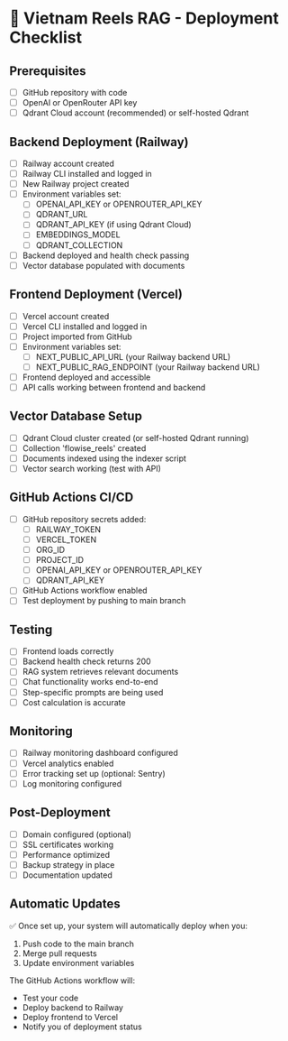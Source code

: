 # 🚀 Vietnam Reels RAG - Deployment Checklist

## Prerequisites
- [ ] GitHub repository with code
- [ ] OpenAI or OpenRouter API key
- [ ] Qdrant Cloud account (recommended) or self-hosted Qdrant

## Backend Deployment (Railway)
- [ ] Railway account created
- [ ] Railway CLI installed and logged in
- [ ] New Railway project created
- [ ] Environment variables set:
  - [ ] OPENAI_API_KEY or OPENROUTER_API_KEY
  - [ ] QDRANT_URL
  - [ ] QDRANT_API_KEY (if using Qdrant Cloud)
  - [ ] EMBEDDINGS_MODEL
  - [ ] QDRANT_COLLECTION
- [ ] Backend deployed and health check passing
- [ ] Vector database populated with documents

## Frontend Deployment (Vercel)
- [ ] Vercel account created
- [ ] Vercel CLI installed and logged in
- [ ] Project imported from GitHub
- [ ] Environment variables set:
  - [ ] NEXT_PUBLIC_API_URL (your Railway backend URL)
  - [ ] NEXT_PUBLIC_RAG_ENDPOINT (your Railway backend URL)
- [ ] Frontend deployed and accessible
- [ ] API calls working between frontend and backend

## Vector Database Setup
- [ ] Qdrant Cloud cluster created (or self-hosted Qdrant running)
- [ ] Collection 'flowise_reels' created
- [ ] Documents indexed using the indexer script
- [ ] Vector search working (test with API)

## GitHub Actions CI/CD
- [ ] GitHub repository secrets added:
  - [ ] RAILWAY_TOKEN
  - [ ] VERCEL_TOKEN
  - [ ] ORG_ID
  - [ ] PROJECT_ID
  - [ ] OPENAI_API_KEY or OPENROUTER_API_KEY
  - [ ] QDRANT_API_KEY
- [ ] GitHub Actions workflow enabled
- [ ] Test deployment by pushing to main branch

## Testing
- [ ] Frontend loads correctly
- [ ] Backend health check returns 200
- [ ] RAG system retrieves relevant documents
- [ ] Chat functionality works end-to-end
- [ ] Step-specific prompts are being used
- [ ] Cost calculation is accurate

## Monitoring
- [ ] Railway monitoring dashboard configured
- [ ] Vercel analytics enabled
- [ ] Error tracking set up (optional: Sentry)
- [ ] Log monitoring configured

## Post-Deployment
- [ ] Domain configured (optional)
- [ ] SSL certificates working
- [ ] Performance optimized
- [ ] Backup strategy in place
- [ ] Documentation updated

## Automatic Updates
✅ Once set up, your system will automatically deploy when you:
1. Push code to the main branch
2. Merge pull requests
3. Update environment variables

The GitHub Actions workflow will:
- Test your code
- Deploy backend to Railway
- Deploy frontend to Vercel
- Notify you of deployment status
